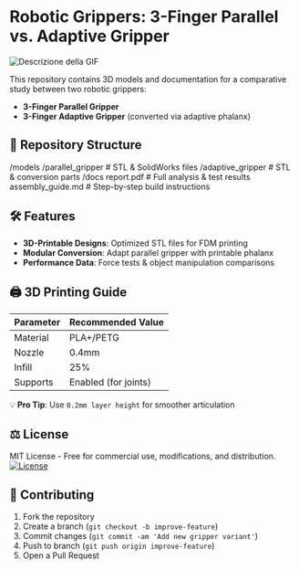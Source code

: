 # Robotic Grippers: 3-Finger Parallel vs. Adaptive Gripper  

![Descrizione della GIF](Endeffector_adaptive_config-3f_1gdl/adaptive_endeffector_medias/assembly_motion.gif)


This repository contains 3D models and documentation for a comparative study between two robotic grippers:  
- **3-Finger Parallel Gripper**  
- **3-Finger Adaptive Gripper** (converted via adaptive phalanx)  

## 📁 Repository Structure  
/models
/parallel_gripper # STL & SolidWorks files
/adaptive_gripper # STL & conversion parts
/docs
report.pdf # Full analysis & test results
assembly_guide.md # Step-by-step build instructions


## 🛠️ Features  
- **3D-Printable Designs**: Optimized STL files for FDM printing  
- **Modular Conversion**: Adapt parallel gripper with printable phalanx  
- **Performance Data**: Force tests & object manipulation comparisons  

## 🖨️ 3D Printing Guide  
| Parameter        | Recommended Value |  
|------------------|-------------------|  
| Material         | PLA+/PETG         |  
| Nozzle           | 0.4mm             |  
| Infill           | 25%               |  
| Supports         | Enabled (for joints)|  

💡 **Pro Tip**: Use `0.2mm layer height` for smoother articulation  

## ⚖️ License  
MIT License - Free for commercial use, modifications, and distribution.  
[![License](https://img.shields.io/badge/License-MIT-blue.svg)](LICENSE)  

## 🔧 Contributing  
1. Fork the repository  
2. Create a branch (`git checkout -b improve-feature`)  
3. Commit changes (`git commit -am 'Add new gripper variant'`)  
4. Push to branch (`git push origin improve-feature`)  
5. Open a Pull Request 
